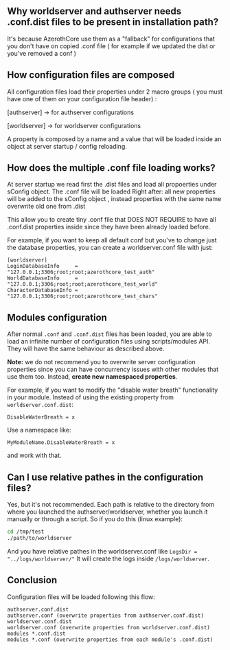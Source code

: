 ## Why worldserver and authserver needs .conf.dist files to be present in installation path?

It's because AzerothCore use them as a "fallback" for configurations that you don't have on copied .conf file ( for example if we updated the dist or you've removed a conf )

## How configuration files are composed

All configuration files load their properties under 2 macro groups ( you must have one of them on your configuration file header) :

[authserver] -> for authserver configurations

[worldserver] -> for worldserver configurations

A property is composed by a name and a value that will be loaded inside an object at server startup / config reloading.

## How does the multiple .conf file loading works?

At server startup we read first the .dist files and load all propoerties under sConfig object. The .conf file will be loaded Right after: all new properties will be added to the sConfig object , instead properties with the same name overwrite old one from .dist 

This allow you to create tiny .conf file that DOES NOT REQUIRE to have all .conf.dist properties inside since they have been already loaded before.

For example, if you want to keep all default conf but you've to change just the database properties, you can create a worldserver.conf file with just:

```
[worldserver]
LoginDatabaseInfo     = "127.0.0.1;3306;root;root;azerothcore_test_auth"
WorldDatabaseInfo     = "127.0.0.1;3306;root;root;azerothcore_test_world"
CharacterDatabaseInfo = "127.0.0.1;3306;root;root;azerothcore_test_chars"
```

## Modules configuration

After normal `.conf` and `.conf.dist` files has been loaded, you are able to load an infinite number of configuration files using scripts/modules API. They will have the same behaviour as described above. 

**Note:** we do not recommend you to overwrite server configuration properties since you can have concurrency issues with other modules that use them too. Instead, **create new namespaced properties**.

For example, if you want to modify the "disable water breath" functionality in your module. Instead of using the existing property from `worldserver.conf.dist`:

```
DisableWaterBreath = x
```

Use a namespace like:

`MyModuleName.DisableWaterBreath = x`

and work with that.


## Can I use relative pathes in the configuration files?

Yes, but it's not recommended. Each path is relative to the directory from where you launched the authserver/worldserver, whether you launch it manually or through a script. So if you do this (linux example):

```bash
cd /tmp/test
./path/to/worldserver
```

And you have relative pathes in the worldserver.conf like `LogsDir = "../logs/worldserver/"`
It will create the logs inside `/logs/worldserver`.

## Conclusion

Configuration files will be loaded following this flow:

```
authserver.conf.dist
authserver.conf (overwrite properties from authserver.conf.dist)
worldserver.conf.dist
worldserver.conf (overwrite properties from worldserver.conf.dist)
modules *.conf.dist
modules *.conf (overwrite properties from each module's .conf.dist)
```
